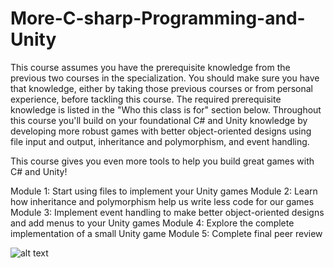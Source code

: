 # More-C-sharp-Programming-and-Unity
This course assumes you have the prerequisite knowledge from the previous two courses in the specialization. You should make sure you have that knowledge, either by taking those previous courses or from personal experience, before tackling this course. The required prerequisite knowledge is listed in the "Who this class is for" section below. Throughout this course you'll build on your foundational C# and Unity knowledge by developing more robust games with better object-oriented designs using file input and output, inheritance and polymorphism, and event handling.

This course gives you even more tools to help you build great games with C# and Unity!

Module 1: Start using files to implement your Unity games
Module 2: Learn how inheritance and polymorphism help us write less code for our games
Module 3: Implement event handling to make better object-oriented designs and add menus to your Unity games
Module 4: Explore the complete implementation of a small Unity game
Module 5: Complete final peer review

![alt text](https://github.com/npetrelli/More-C-sharp-Programming-and-Unity/blob/master/Screen%20Shot%202020-05-15%20at%206.59.05%20PM.png "Certificate")
